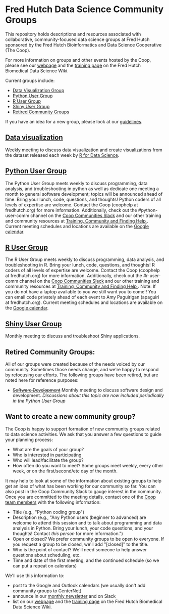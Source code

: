# Fred Hutch Data Science Community Groups

This repository holds descriptions and resources associated with collaborative, community-focused data science groups at Fred Hutch sponsored by the Fred Hutch Bioinformatics and Data Science Cooperative (The Coop).

For more information on groups and other events hosted by the Coop, please see our [webpage](https://research.fhcrc.org/coop/en/community/hosted-groups.html) and the [training page](https://github.com/fredhutch/community_groups) on the Fred Hutch Biomedical Data Science Wiki.

Current groups include:

- [Data Visualization Group](#data-visualization)
- [Python User Group](#python-coding)
- [R User Group](#r-coding)
- [Shiny User Group](#shiny-applications)
- [Retired Community Groups](#retired-community-groups)

If you have an idea for a new group, please look at our [guidelines](#want-to-create-a-new-community-group).

## [Data visualization](data_viz.md)

Weekly meeting to discuss data visualization and create visualizations from the dataset released each week by [R for Data Science](https://github.com/rfordatascience/tidytuesday).

## [Python User Group](python_coding.md)

The Python User Group meets weekly to discuss programming, data analysis, and troubleshooting in python as well as dedicate one meeting a month to general software development; topics will be announced ahead of time. Bring your lunch, code, questions, and thoughts! Python coders of all levels of expertise are welcome. Contact the Coop (coophelp at fredhutch.org) for more information. Additionally, check out the #python-user-comm channel on the [Coop Communities Slack](https://fhbig.slack.com/) and our other training and community resources at [Training, Community and Finding Help
](https://sciwiki.fredhutch.org/scicomputing/reference_training/). Current meeting schedules and locations are available on the [Google calendar](https://calendar.google.com/calendar/r?cid=Z2QzMGRsaWZyaTRmdTdoMTA0Y3VxZGowZGdAZ3JvdXAuY2FsZW5kYXIuZ29vZ2xlLmNvbQ).

## [R User Group](R_coding.md)

The R User Group meets weekly to discuss programming, data analysis, and troubleshooting in R. Bring your lunch, code, questions, and thoughts! R coders of all levels of expertise are welcome. Contact the Coop (coophelp at fredhutch.org) for more information. Additionally, check out the #r-user-comm channel on the [Coop Communities Slack](https://fhbig.slack.com/) and our other training and community resources at [Training, Community and Finding Help
](https://sciwiki.fredhutch.org/scicomputing/reference_training/). Note: If you do not have a laptop available to you we still want you to come!! You can email code privately ahead of each event to Amy Paguirigan (apaguiri at fredhutch.org). Current meeting schedules and locations are available on the [Google calendar](https://calendar.google.com/calendar/r?cid=Z2QzMGRsaWZyaTRmdTdoMTA0Y3VxZGowZGdAZ3JvdXAuY2FsZW5kYXIuZ29vZ2xlLmNvbQ).

## [Shiny User Group](shiny.md)

Monthly meeting to discuss and troubleshoot Shiny applications.

## Retired Community Groups: 
All of our groups were created because of the needs voiced by our community. Sometimes those needs change, and we're happy to respond by refocusing our efforts. The following groups have been retired, but are noted here for reference purposes:

- [~~Software Development~~](software_dev.md) Monthly meeting to discuss software design and development. *Discussions about this topic are now included periodically in the Python User Group*

## Want to create a new community group?

The Coop is happy to support formation of new community groups related to data science activities. We ask that you answer a few questions to guide your planning process:

- What are the goals of your group?
- Who is interested in participating
- Who will lead/facilitate the group?
- How often do you want to meet? Some groups meet weekly, every other week, or on the first/second/etc day of the month.

It may help to look at some of the information about existing groups to help get an idea of what has been working for our community so far. You can also post in the Coop Community Slack to gauge interest in the community. Once you are committed to the meeting details, contact one of the [Coop team members](https://research.fhcrc.org/coop/en/contact.html) with the following information:

- Title (e.g., "Python coding group")
- Description (e.g., "Any Python users (beginner to advanced) are welcome to attend this session and to talk about programming and data analysis in Python. Bring your lunch, your code questions, and your thoughts! Contact *this person* for more information.")
- Open or closed? We prefer community groups to be open to everyone. If you request a group to be closed, we'll add "[closed]" to the title.
- Who is the point of contact? We'll need someone to help answer questions about scheduling, etc.
- Time and date of the first meeting, and the continued schedule (so we can put a repeat on calendars)

We'll use this information to:

- post to the Google and Outlook calendars (we usually don't add community groups to CenterNet)
- announce in our [monthly newsletter](https://research.fhcrc.org/coop/en/newsletter.html) and on Slack
- list on our [webpage](https://research.fhcrc.org/coop/en/community/hosted-groups.html) and the [training page](https://github.com/fredhutch/community_groups) on the Fred Hutch Biomedical Data Science Wiki.
